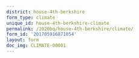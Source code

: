 ```yaml
---
district: house-4th-berkshire
form_type: climate
unique_id: house-4th-berkshire-climate
permalink: /2020bq/house-4th-berkshire/climate/
form_id: '201705916871054'
layout: form
doc_img: CLIMATE-00001
---
```

